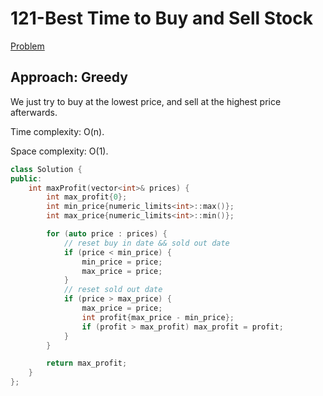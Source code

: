 # 121-Best Time to Buy and Sell Stock

[Problem](https://leetcode.com/problems/best-time-to-buy-and-sell-stock/)

## Approach: Greedy

We just try to buy at the lowest price, and sell at the highest price afterwards.

Time complexity: O(n).

Space complexity: O(1).

```c++
class Solution {
public:
    int maxProfit(vector<int>& prices) {
        int max_profit{0};
        int min_price{numeric_limits<int>::max()};
        int max_price{numeric_limits<int>::min()};

        for (auto price : prices) {
            // reset buy in date && sold out date
            if (price < min_price) {
                min_price = price;
                max_price = price;
            }
            // reset sold out date
            if (price > max_price) {
                max_price = price;
                int profit{max_price - min_price};
                if (profit > max_profit) max_profit = profit;
            }
        }

        return max_profit;
    }
};
```
